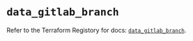 # `data_gitlab_branch`

Refer to the Terraform Registory for docs: [`data_gitlab_branch`](https://www.terraform.io/docs/providers/gitlab/d/branch).

